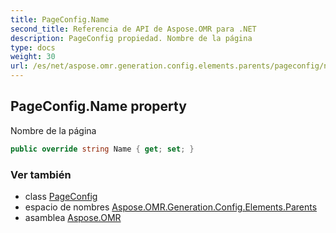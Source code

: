 ```yaml
---
title: PageConfig.Name
second_title: Referencia de API de Aspose.OMR para .NET
description: PageConfig propiedad. Nombre de la página
type: docs
weight: 30
url: /es/net/aspose.omr.generation.config.elements.parents/pageconfig/name/
---
```

## PageConfig.Name property

Nombre de la página

```csharp
public override string Name { get; set; }
```

### Ver también

* class [PageConfig](../)
* espacio de nombres [Aspose.OMR.Generation.Config.Elements.Parents](../../pageconfig/)
* asamblea [Aspose.OMR](../../../)


